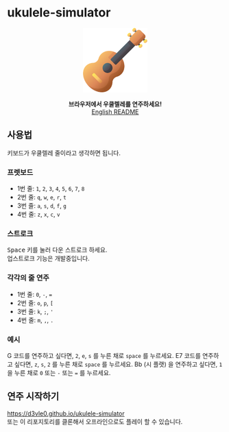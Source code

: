 # ukulele-simulator

<p align="center">
    <img src="./img/favicon.ico" width="150">
</p>

<p align="center">
    <strong>브라우저에서 우쿨렐레를 연주하세요!</strong><br>
    <a href="https://github.com/D3vle0/ukulele-simulator/blob/main/README.md">English README</a>
</p>

## 사용법

키보드가 우쿨렐레 줄이라고 생각하면 됩니다.

### 프렛보드

- 1번 줄: `1`, `2`, `3`, `4`, `5`, `6`, `7`, `8`
- 2번 줄: `q`, `w`, `e`, `r`, `t`
- 3번 줄: `a`, `s`, `d`, `f`, `g`
- 4번 줄: `z`, `x`, `c`, `v`

### 스트로크

<kbd>Space</kbd> 키를 눌러 다운 스트로크 하세요.  
업스트로크 기능은 개발중입니다.

### 각각의 줄 연주

- 1번 줄: `0`, `-`, `=`
- 2번 줄: `o`, `p`, `[`
- 3번 줄: `k`, `;`, `'`
- 4번 줄: `m`, `,`, `.`

### 예시

G 코드를 연주하고 싶다면, `2`, `e`, `s` 를 누른 채로 `space` 를 누르세요.
E7 코드를 연주하고 싶다면, `z`, `s`, `2` 를 누른 채로 `space` 를 누르세요.
Bb (시 플랫) 을 연주하고 싶다면, `1` 을 누른 채로 `0` 또는 `-` 또는 `=` 를 누르세요.

## 연주 시작하기

https://d3vle0.github.io/ukulele-simulator  
또는 이 리포지토리를 클론해서 오프라인으로도 플레이 할 수 있습니다.